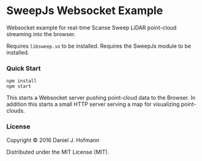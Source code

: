 # SweepJs Websocket Example

Websocket example for real-time Scanse Sweep LiDAR point-cloud streaming into the browser.

Requires `libsweep.so` to be installed.
Requires the SweepJs module to be installed.

### Quick Start

    npm install
    npm start

This starts a Websocket server pushing point-cloud data to the Browser.
In addition this starts a small HTTP server serving a map for visualizing point-clouds.

### License

Copyright © 2016 Daniel J. Hofmann

Distributed under the MIT License (MIT).
